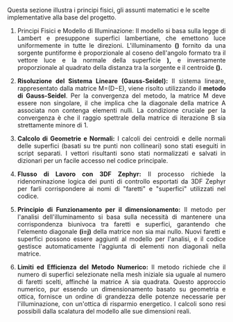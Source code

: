 
Questa sezione illustra i principi fisici, gli assunti matematici e le scelte implementative alla base del progetto.

<div align="justify">
  
1. Principi Fisici e Modello di Illuminazione: Il modello si basa sulla legge di Lambert e presuppone superfici lambertiane, che emettono luce uniformemente in tutte le direzioni. L'illuminamento **()** fornito da una sorgente puntiforme è proporzionale al coseno dell'angolo formato tra il vettore luce e la normale della superficie **),** e inversamente proporzionale al quadrato della distanza tra la sorgente e il centroide **().**

2. **Risoluzione del Sistema Lineare (Gauss-Seidel):** Il sistema lineare, rappresentato dalla matrice M=(D−E), viene risolto utilizzando il **metodo di Gauss-Seidel**. Per la convergenza del metodo, la matrice M deve essere non singolare, il che implica che la diagonale della matrice A associata non contenga elementi nulli. La condizione cruciale per la convergenza è che il raggio spettrale della matrice di iterazione B sia strettamente minore di 1.

3. **Calcolo di Geometrie e Normali:** I calcoli dei centroidi e delle normali delle superfici (basati su tre punti non collineari) sono stati eseguiti in script separati. I vettori risultanti sono stati normalizzati e salvati in dizionari per un facile accesso nel codice principale.

4. **Flusso di Lavoro con 3DF Zephyr:** Il processo richiede la ridenominazione logica dei punti di controllo esportati da 3DF Zephyr per farli corrispondere ai nomi di "faretti" e "superfici" utilizzati nel codice.

5. **Principio di Funzionamento per il dimensionamento:** Il metodo per l'analisi dell'illuminamento si basa sulla necessità di mantenere una corrispondenza biunivoca tra faretti e superfici, garantendo che l'elemento diagonale **(i=j)** della matrice non sia mai nullo. Nuovi faretti e superfici possono essere aggiunti al modello per l'analisi, e il codice gestisce automaticamente l'aggiunta di elementi non diagonali nella matrice.

6. **Limiti ed Efficienza del Metodo Numerico:** Il metodo richiede che il numero di superfici selezionate nella mesh iniziale sia uguale al numero di faretti scelti, affinché la matrice A sia quadrata. Questo approccio numerico, pur essendo un dimensionamento basato su geometria e ottica, fornisce un ordine di grandezza delle potenze necessarie per l'illuminazione, con un'ottica di risparmio energetico. I calcoli sono resi possibili dalla scalatura del modello alle sue dimensioni reali.

</div>






